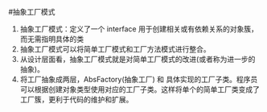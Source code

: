 #抽象工厂模式
1)	抽象工厂模式：定义了一个 interface 用于创建相关或有依赖关系的对象簇，而无需指明具体的类
2)	抽象工厂模式可以将简单工厂模式和工厂方法模式进行整合。
3)	从设计层面看，抽象工厂模式就是对简单工厂模式的改进(或者称为进一步的抽象)。
4)	将工厂抽象成两层，AbsFactory(抽象工厂) 和 具体实现的工厂子类。程序员可以根据创建对象类型使用对应的工厂子类。这样将单个的简单工厂类变成了工厂簇，更利于代码的维护和扩展。

